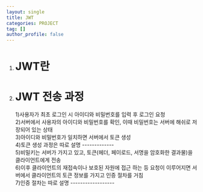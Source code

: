 ```yaml
---
layout: single
title: JWT
categories: PROJECT
tag: []
author_profile: false
---   
```


1. # JWT란

1. # JWT 전송 과정

   1)사용자가 최초 로그인 시 아이디와 비밀번호를 입력 후 로그인 요청   
   2)서버에서 사용자의 아이디와 비밀번호를 확인, 이때 비밀번호는 서버에 해쉬로 저장되어 있는 상태   
   3)아이디와 비밀번호가 일치하면 서버에서 토큰 생성   
   4)토큰 생성 과정은 따로 설명 -------------   
   5)비밀키는 서버가 가지고 있고, 토큰(헤더, 페이로드, 서명을 암호화한 결과물)을 클라이언트에게 전송   
   6)이후 클라이언트의 재접속이나 보호된 자원에 접근 하는 등 요청이 이루어지면 서버에서 클라이언트의 토큰 정보를 가지고 인증 절차를 거침   
   7)인증 절차는 따로 설명 ------------------   